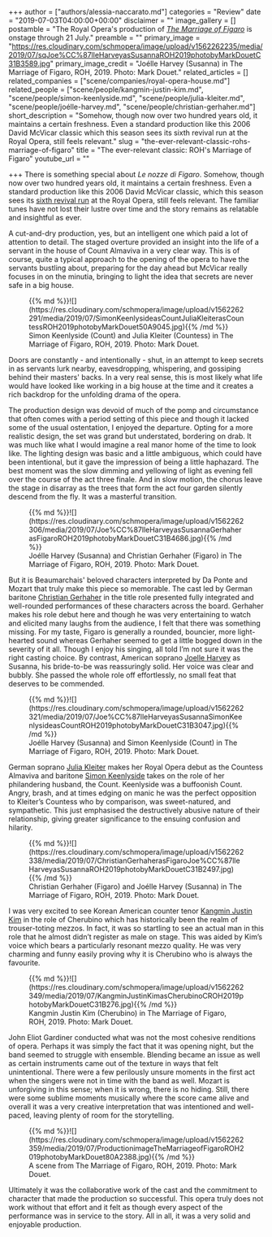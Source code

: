 +++
author = ["authors/alessia-naccarato.md"]
categories = "Review"
date = "2019-07-03T04:00:00+00:00"
disclaimer = ""
image_gallery = []
postamble = "The Royal Opera's production of [_The Marriage of Figaro_](https://www.roh.org.uk/productions/the-marriage-of-figaro-by-david-mcvicar) is onstage through 21 July."
preamble = ""
primary_image = "https://res.cloudinary.com/schmopera/image/upload/v1562262235/media/2019/07/sqJoe%CC%87lleHarveyasSusannaROH2019photobyMarkDouetC31B3589.jpg"
primary_image_credit = "Joélle Harvey (Susanna) in The Marriage of Figaro, ROH, 2019. Photo: Mark Douet."
related_articles = []
related_companies = ["scene/companies/royal-opera-house.md"]
related_people = ["scene/people/kangmin-justin-kim.md", "scene/people/simon-keenlyside.md", "scene/people/julia-kleiter.md", "scene/people/joélle-harvey.md", "scene/people/christian-gerhaher.md"]
short_description = "Somehow, though now over two hundred years old, it maintains a certain freshness. Even a standard production like this 2006 David McVicar classic which this season sees its sixth revival run at the Royal Opera, still feels relevant."
slug = "the-ever-relevant-classic-rohs-marriage-of-figaro"
title = "The ever-relevant classic: ROH's Marriage of Figaro"
youtube_url = ""

+++
There is something special about _Le nozze di Figaro_. Somehow, though now over two hundred years old, it maintains a certain freshness. Even a standard production like this 2006 David McVicar classic, which this season sees its [sixth revival run](https://www.roh.org.uk/productions/the-marriage-of-figaro-by-david-mcvicar) at the Royal Opera, still feels relevant. The familiar tunes have not lost their lustre over time and the story remains as relatable and insightful as ever.

A cut-and-dry production, yes, but an intelligent one which paid a lot of attention to detail. The staged overture provided an insight into the life of a servant in the house of Count Almaviva in a very clear way. This is of course, quite a typical approach to the opening of the opera to have the servants bustling about, preparing for the day ahead but McVicar really focuses in on the minutia, bringing to light the idea that secrets are never safe in a big house.

<figure data-type="image">{{% md %}}![](https://res.cloudinary.com/schmopera/image/upload/v1562262291/media/2019/07/SimonKeenlysideasCountJuliaKleiterasCountessROH2019photobyMarkDouet50A9045.jpg){{% /md %}}

<figcaption>Simon Keenlyside (Count) and Julia Kleiter (Countess) in The Marriage of Figaro, ROH, 2019. Photo: Mark Douet.</figcaption>

</figure>

Doors are constantly - and intentionally - shut, in an attempt to keep secrets in as servants lurk nearby, eavesdropping, whispering, and gossiping behind their masters' backs. In a very real sense, this is most likely what life would have looked like working in a big house at the time and it creates a rich backdrop for the unfolding drama of the opera.

The production design was devoid of much of the pomp and circumstance that often comes with a period setting of this piece and though it lacked some of the usual ostentation, I enjoyed the departure. Opting for a more realistic design, the set was grand but understated, bordering on drab. It was much like what I would imagine a real manor home of the time to look like. The lighting design was basic and a little ambiguous, which could have been intentional, but it gave the impression of being a little haphazard. The best moment was the slow dimming and yellowing of light as evening fell over the course of the act three finale. And in slow motion, the chorus leave the stage in disarray as the trees that form the act four garden silently descend from the fly. It was a masterful transition.

<figure data-type="image">{{% md %}}![](https://res.cloudinary.com/schmopera/image/upload/v1562262306/media/2019/07/Joe%CC%87lleHarveyasSusannaGerhaherasFigaroROH2019photobyMarkDouetC31B4686.jpg){{% /md %}}

<figcaption>Joélle Harvey (Susanna) and Christian Gerhaher (Figaro) in The Marriage of Figaro, ROH, 2019. Photo: Mark Douet.</figcaption>

</figure>

But it is Beaumarchais' beloved characters interpreted by Da Ponte and Mozart that truly make this piece so memorable. The cast led by German baritone [Christian Gerhaher](/scene/people/christian-gerhaher/) in the title role presented fully integrated and well-rounded performances of these characters across the board. Gerhaher makes his role debut here and though he was very entertaining to watch and elicited many laughs from the audience, I felt that there was something missing. For my taste, Figaro is generally a rounded, bouncier, more light-hearted sound whereas Gerhaher seemed to get a little bogged down in the severity of it all. Though I enjoy his singing, all told I’m not sure it was the right casting choice. By contrast, American soprano [Joelle Harvey](/scene/people/joelle-harvey/) as Susanna, his bride-to-be was reassuringly solid. Her voice was clear and bubbly. She passed the whole role off effortlessly, no small feat that deserves to be commended.

<figure data-type="image">{{% md %}}![](https://res.cloudinary.com/schmopera/image/upload/v1562262321/media/2019/07/Joe%CC%87lleHarveyasSusannaSimonKeenlysideasCountROH2019photobyMarkDouetC31B3047.jpg){{% /md %}}

<figcaption>Joélle Harvey (Susanna) and Simon Keenlyside (Count) in The Marriage of Figaro, ROH, 2019. Photo: Mark Douet.</figcaption>

</figure>

German soprano [Julia Kleiter](/scene/people/julia-kleiter/) makes her Royal Opera debut as the Countess Almaviva and baritone [Simon Keenlyside](/scene/people/simon-keenlyside/) takes on the role of her philandering husband, the Count. Keenlyside was a buffoonish Count. Angry, brash, and at times edging on manic he was the perfect opposition to Kleiter’s Countess who by comparison, was sweet-natured, and sympathetic. This just emphasised the destructively abusive nature of their relationship, giving greater significance to the ensuing confusion and hilarity.

<figure data-type="image">{{% md %}}![](https://res.cloudinary.com/schmopera/image/upload/v1562262338/media/2019/07/ChristianGerhaherasFigaroJoe%CC%87lleHarveyasSusannaROH2019photobyMarkDouetC31B2497.jpg){{% /md %}}

<figcaption>Christian Gerhaher (Figaro) and Joélle Harvey (Susanna) in The Marriage of Figaro, ROH, 2019. Photo: Mark Douet.</figcaption>

</figure>

I was very excited to see Korean American counter tenor [Kangmin Justin Kim](/scene/people/kangmin-justin-kim/) in the role of Cherubino which has historically been the realm of trouser-toting mezzos. In fact, it was so startling to see an actual man in this role that he almost didn’t register as male on stage. This was aided by Kim’s voice which bears a particularly resonant mezzo quality. He was very charming and funny easily proving why it is Cherubino who is always the favourite.

<figure data-type="image">{{% md %}}![](https://res.cloudinary.com/schmopera/image/upload/v1562262349/media/2019/07/KangminJustinKimasCherubinoCROH2019photobyMarkDouetC31B276.jpg){{% /md %}}

<figcaption>Kangmin Justin Kim (Cherubino) in The Marriage of Figaro, ROH, 2019. Photo: Mark Douet.</figcaption>

</figure>

John Eliot Gardiner conducted what was not the most cohesive renditions of opera. Perhaps it was simply the fact that it was opening night, but the band seemed to struggle with ensemble. Blending became an issue as well as certain instruments came out of the texture in ways that felt unintentional. There were a few perilously unsure moments in the first act when the singers were not in time with the band as well. Mozart is unforgiving in this sense; when it is wrong, there is no hiding. Still, there were some sublime moments musically where the score came alive and overall it was a very creative interpretation that was intentioned and well-paced, leaving plenty of room for the storytelling.

<figure data-type="image">{{% md %}}![](https://res.cloudinary.com/schmopera/image/upload/v1562262359/media/2019/07/ProductionimageTheMarriageofFigaroROH2019photobyMarkDouet80A2388.jpg){{% /md %}}

<figcaption>A scene from The Marriage of Figaro, ROH, 2019. Photo: Mark Douet.</figcaption>

</figure>

Ultimately it was the collaborative work of the cast and the commitment to character that made the production so successful. This opera truly does not work without that effort and it felt as though every aspect of the performance was in service to the story. All in all, it was a very solid and enjoyable production.